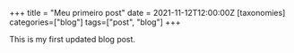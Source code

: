 +++
title = "Meu primeiro post"
date = 2021-11-12T12:00:00Z
[taxonomies]
categories=["blog"]
tags=["post", "blog"]
+++

This is my first updated blog post.
